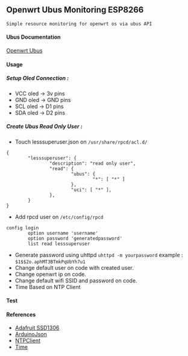 ## Openwrt Ubus Monitoring ESP8266
    Simple resource monitoring for openwrt os via ubus API

#### Ubus Documentation
[Openwrt Ubus](https://openwrt.org/docs/techref/ubus)

#### Usage
##### Setup Oled Connection :
- VCC oled &rarr; 3v pins
- GND oled &rarr; GND pins
- SCL oled &rarr; D1 pins
- SDA oled &rarr; D2 pins

##### Create Ubus Read Only User :

- Touch lesssuperuser.json on ```/usr/share/rpcd/acl.d/```
```
{
        "lesssuperuser": {
                "description": "read only user",
                "read": {
                        "ubus": {
                                "*": [ "*" ]
                        },
                        "uci": [ "*" ],
                },
        }
}
```
- Add rpcd user on ```/etc/config/rpcd```
```
config login
        option username 'username'
        option password 'generatedpassword'
        list read lesssuperuser
```
- Generate password using uhttpd ```uhttpd -m yourpassword``` example : ```$1$$2o.aphMT3BTmkPqUbYh7u1```
- Change default user on code with created user.
- Change openwrt ip on code.
- Change default wifi SSID and password on code.
- Time Based on NTP Client
#### Test

#### References
- [Adafruit SSD1306](https://github.com/adafruit/Adafruit_SSD1306)
- [ArduinoJson](https://github.com/bblanchon/ArduinoJson)
- [NTPClient](https://github.com/arduino-libraries/NTPClient)
- [Time](https://github.com/PaulStoffregen/Time)